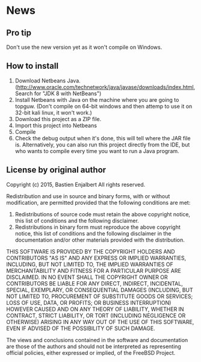 # News

## Pro tip

Don't use the new version yet as it won't compile on Windows. 

## How to install

1. Download Netbeans Java. (http://www.oracle.com/technetwork/java/javase/downloads/index.html, Search for "JDK 8 with NetBeans")
2. Install Netbeans with Java on the machine where you are going to topguw. (Don't compile on 64-bit windows and then attemp to use it on 32-bit kali linux, it won't work.)
3. Download this project as a ZIP file.
4. Import this project into Netbeans
5. Compile
6. Check the debug output when it's done, this will tell where the JAR file is. Alternatively, you can also run this project directly from the IDE, but who wants to compile every time you want to run a Java program.


## License by original author

Copyright (c) 2015, Bastien Enjalbert All rights reserved.

Redistribution and use in source and binary forms, with or without
modification, are permitted provided that the following conditions are met:

1. Redistributions of source code must retain the above copyright notice, this
   list of conditions and the following disclaimer.
2. Redistributions in binary form must reproduce the above copyright notice,
   this list of conditions and the following disclaimer in the documentation
   and/or other materials provided with the distribution.

THIS SOFTWARE IS PROVIDED BY THE COPYRIGHT HOLDERS AND CONTRIBUTORS "AS IS" AND
ANY EXPRESS OR IMPLIED WARRANTIES, INCLUDING, BUT NOT LIMITED TO, THE IMPLIED
WARRANTIES OF MERCHANTABILITY AND FITNESS FOR A PARTICULAR PURPOSE ARE
DISCLAIMED. IN NO EVENT SHALL THE COPYRIGHT OWNER OR CONTRIBUTORS BE LIABLE FOR
ANY DIRECT, INDIRECT, INCIDENTAL, SPECIAL, EXEMPLARY, OR CONSEQUENTIAL DAMAGES
(INCLUDING, BUT NOT LIMITED TO, PROCUREMENT OF SUBSTITUTE GOODS OR SERVICES;
LOSS OF USE, DATA, OR PROFITS; OR BUSINESS INTERRUPTION) HOWEVER CAUSED AND
ON ANY THEORY OF LIABILITY, WHETHER IN CONTRACT, STRICT LIABILITY, OR TORT
(INCLUDING NEGLIGENCE OR OTHERWISE) ARISING IN ANY WAY OUT OF THE USE OF THIS
SOFTWARE, EVEN IF ADVISED OF THE POSSIBILITY OF SUCH DAMAGE.

The views and conclusions contained in the software and documentation are those
of the authors and should not be interpreted as representing official policies,
either expressed or implied, of the FreeBSD Project.

